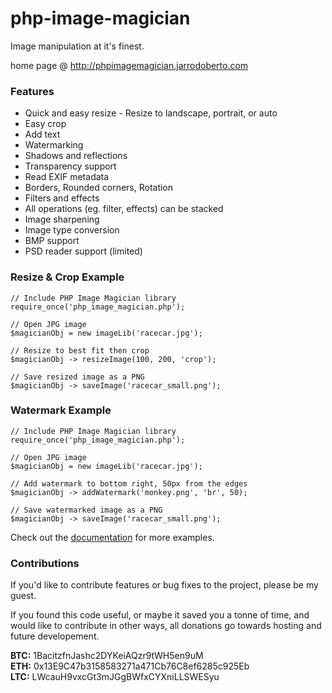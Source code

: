 # php-image-magician


Image manipulation at it's finest.

home page @ http://phpimagemagician.jarrodoberto.com


### Features
* Quick and easy resize - Resize to landscape, portrait, or auto
* Easy crop
* Add text
* Watermarking
* Shadows and reflections
* Transparency support
* Read EXIF metadata
* Borders, Rounded corners, Rotation
* Filters and effects
* All operations (eg. filter, effects) can be stacked
* Image sharpening
* Image type conversion
* BMP support
* PSD reader support (limited)


### Resize &amp; Crop Example
						
    // Include PHP Image Magician library
    require_once('php_image_magician.php');

    // Open JPG image
    $magicianObj = new imageLib('racecar.jpg');

    // Resize to best fit then crop
    $magicianObj -> resizeImage(100, 200, 'crop');

    // Save resized image as a PNG
    $magicianObj -> saveImage('racecar_small.png');
			
      

### Watermark Example

    // Include PHP Image Magician library
    require_once('php_image_magician.php');

    // Open JPG image
    $magicianObj = new imageLib('racecar.jpg');

    // Add watermark to bottom right, 50px from the edges
    $magicianObj -> addWatermark('monkey.png', 'br', 50);

    // Save watermarked image as a PNG
    $magicianObj -> saveImage('racecar_small.png');      
    
    
Check out the [documentation](http://phpimagemagician.jarrodoberto.com/docs.html) for more examples.

### Contributions
If you'd like to contribute features or bug fixes to the project, please be my guest.

If you found this code useful, or maybe it saved you a tonne of time, and would like to contribute in other ways, all donations go towards hosting and future developement.

**BTC:** 1BacitzfnJashc2DYKeiAQzr9tWH5en9uM  
**ETH:** 0x13E9C47b3158583271a471Cb76C8ef6285c925Eb  
**LTC:** LWcauH9vxcGt3mJGgBWfxCYXniLLSWESyu 

